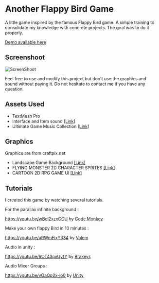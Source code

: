 # Another Flappy Bird Game

A little game inspired by the famous Flappy Bird game. 
A simple training to consolidate my knowledge with concrete projects. The goal was to do it properly.

[Demo available here](https://simmer.io/@YetiYetYet/another-flappy-bird-game)

## Screenshoot
![ScreenShoot](https://i.imgur.com/b3zWnD4.png)

Feel free to use and modify this project but don't use the graphics and sound without paying it. 
Do not hesitate to contact me if you have any question.

## Assets Used
- TextMesh Pro 
- Interface and Item sound [[Link]](https://assetstore.unity.com/packages/audio/sound-fx/interface-and-item-sounds-89646)
- Ultimate Game Music Collection  [[Link]](https://assetstore.unity.com/packages/audio/music/orchestral/ultimate-game-music-collection-37351)

## Graphics
Graphics are from craftpix.net 
-  Landscape Game Background [[Link]](https://craftpix.net/product/landscape-game-backgrounds/)
- FLYING MONSTER 2D CHARACTER SPRITES [[Link]](https://craftpix.net/product/flying-monster-2d-character-sprites/)
-  CARTOON 2D RPG GAME UI [[Link]](https://craftpix.net/product/cartoon-2d-rpg-game-ui/)

## Tutorials
I created this game by watching several tutorials.

For the parallax infinite background :

https://youtu.be/wBol2xzxCOU by [Code Monkey](https://www.youtube.com/channel/UCFK6NCbuCIVzA6Yj1G_ZqCg)

Make your own flappy Bird in 10 minutes : 
 
https://youtu.be/uRWmEjxY334 by [Valem](https://www.youtube.com/channel/UCPJlesN59MzHPPCp0Lg8sLw)

Audio in unity : 

https://youtu.be/6OT43pvUyfY by [Brakeys](https://www.youtube.com/channel/UCYbK_tjZ2OrIZFBvU6CCMiA)

Audio Mixer Groups :

https://youtu.be/vOaQp2x-io0 by [Unity](https://youtu.be/vOaQp2x-io0)